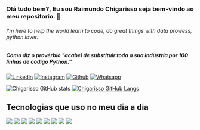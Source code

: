 ### Olá tudo bem?, Eu sou Raimundo Chigarisso seja bem-vindo ao meu repositorio. 👋
###### I'm here to help the world learn to code, do great things with data prowess, python lover.
##### Como diz o provérbio "acabei de substituir toda a sua indústria por 100 linhas de código Python."

[![Linkedin](https://img.shields.io/badge/LinkedIn-0077B5?style=for-the-badge&logo=linkedin&logoColor=white)](https://mz.linkedin.com/in/raimundo-chigarisso-806735231)
[![Instagram](https://img.shields.io/badge/Instagram-E4405F?style=for-the-badge&logo=instagram&logoColor=white)](https://www.instagram.com/rymond_xs/)
[![Github](https://img.shields.io/badge/GitHub-100000?style=for-the-badge&logo=github&logoColor=white)](https://github.com/mundinho340)
[![Whatsapp](https://img.shields.io/badge/WhatsApp-25D366?style=for-the-badge&logo=whatsapp&logoColor=white)]()

![Chigarisso GitHub stats](https://github-readme-stats.vercel.app/api?username=mundinho340&show_icons=true&theme=tokyonight)
[![Chigarisso GitHub Langs](https://github-readme-stats.vercel.app/api/top-langs/?username=mundinho340&layout=compact)](https://github.com/anuraghazra/github-readme-stats)

## Tecnologias que uso no meu dia a dia
<div style="display:inline_block">
  <img src="https://img.shields.io/badge/MySQL-005C84?style=for-the-badge&logo=mysql&logoColor=white" />
  <img src="https://img.shields.io/badge/gimp-5C5543?style=for-the-badge&logo=gimp&logoColor=white" />
  <img src="https://img.shields.io/badge/CSS3-1572B6?style=for-the-badge&logo=css3&logoColor=white" />
  <img src="https://img.shields.io/badge/HTML5-E34F26?style=for-the-badge&logo=html5&logoColor=white" />
  <img src="https://img.shields.io/badge/JavaScript-323330?style=for-the-badge&logo=javascript&logoColor=F7DF1E" />
  <img src="https://img.shields.io/badge/Node.js-43853D?style=for-the-badge&logo=node.js&logoColor=white" />
  <img src="https://img.shields.io/badge/JavaScript-F7DF1E?style=for-the-badge&logo=javascript&logoColor=black" />
  <img src="https://img.shields.io/badge/Python-3776AB?style=for-the-badge&logo=python&logoColor=white" />
  <img src="https://img.shields.io/badge/React-20232A?style=for-the-badge&logo=react&logoColor=61DAFB" />
</div>
